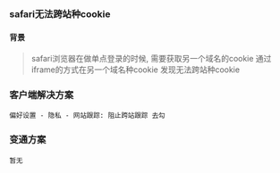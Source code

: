 ### safari无法跨站种cookie

#### 背景 
> safari浏览器在做单点登录的时候, 需要获取另一个域名的cookie
> 通过iframe的方式在另一个域名种cookie
> 发现无法跨站种cookie

### 客户端解决方案
```
偏好设置 - 隐私 - 网站跟踪: 阻止跨站跟踪 去勾
```

### 变通方案
```
暂无
```

